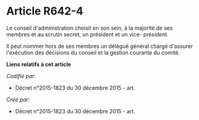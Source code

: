 # Article R642-4

Le conseil d'administration choisit en son sein, à la majorité de ses membres et au scrutin secret, un président et un vice-
président.

Il peut nommer hors de ses membres un délégué général chargé d'assurer l'exécution des décisions du conseil et la gestion
courante du comité.

**Liens relatifs à cet article**

_Codifié par_:

  - Décret n°2015-1823 du 30 décembre 2015 - art.

_Créé par_:

  - Décret n°2015-1823 du 30 décembre 2015 - art.
